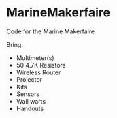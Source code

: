 # MarineMakerfaire
Code for the Marine Makerfaire

Bring:
- Multimeter(s)
- 50 4.7K Resistors
- Wireless Router
- Projector
- Kits
- Sensors
- Wall warts
- Handouts

